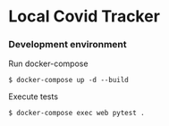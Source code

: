 # Local Covid Tracker


### Development environment
Run docker-compose
```
$ docker-compose up -d --build
```

Execute tests
```
$ docker-compose exec web pytest .
```